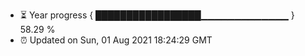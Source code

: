 - ⏳ Year progress { █████████████████▁▁▁▁▁▁▁▁▁▁▁▁▁ } 58.29 %
- ⏰ Updated on Sun, 01 Aug 2021 18:24:29 GMT

